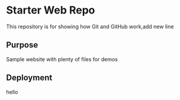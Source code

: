 # Starter Web Repo

This repository is for showing how Git and GitHub work,add new line

## Purpose

Sample website with plenty of files for demos

## Deployment
hello 

